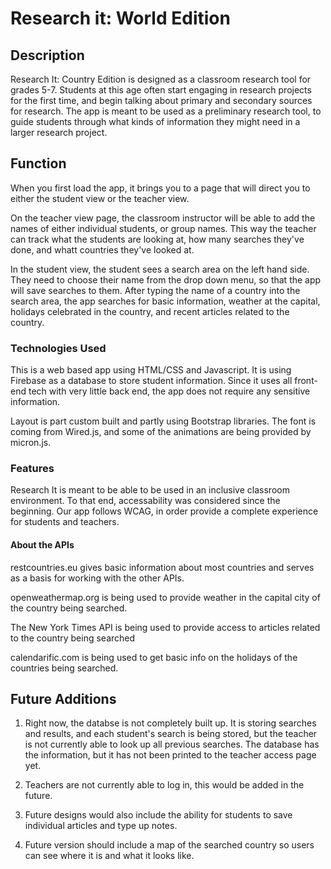 # Research it: World Edition
##  Description 
Research It: Country Edition is designed as a classroom research tool for grades 5-7. Students at this age often start engaging in research projects for the first time, and begin talking about primary and secondary sources for research. The app is meant to be used as a preliminary research tool, to guide students through what kinds of information they might need in a larger research project. 
## Function 
When you first load the app, it brings you to a page that will direct you to either the student view or the teacher view. 

On the teacher view page, the classroom instructor will be able to add the names of either individual students, or group names. This way the teacher can track what the students are looking at, how many searches they've done, and whatt countries they've looked at. 

In the student view, the student sees a search area on the left hand side. They need to choose their name from the drop down menu, so that the app will save searches to them. After typing the name of a country into the search area, the app searches for basic information, weather at the capital, holidays celebrated in the country, and recent articles related to the country. 

### Technologies Used
This is a web based app using HTML/CSS and Javascript. It is using Firebase as a database to store student information. Since it uses all front-end tech with very little back end, the app does not require any sensitive information. 

Layout is part custom built and partly using Bootstrap libraries. The font is coming from Wired.js, and some of the animations are being provided by micron.js. 

### Features
Research It is meant to be able to be used in an inclusive classroom environment. To that end, accessability was considered since the beginning. Our app follows WCAG, in order provide a complete experience for students and teachers. 

#### About the APIs
restcountries.eu gives basic information about most countries and serves as a basis for working with the other APIs.

openweathermap.org is being used to provide weather in the capital city of the country being searched.

The New York Times API is being used to provide access to articles related to the country being searched

calendarific.com is being used to get basic info on the holidays of the countries being searched.

### 

## Future Additions
1. Right now, the databse is not completely built up. It is storing searches and results, and each student's search is being stored, but the teacher is not currently able to look up all previous searches. The database has the information, but it has not been printed to the teacher access page yet.

2. Teachers are not currently able to log in, this would be added in the future.

3. Future designs would also include the ability for students to save individual articles and type up notes. 

4. Future version should include a map of the searched country so users can see where it is and what it looks like.
